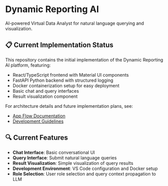 # Dynamic Reporting AI

AI-powered Virtual Data Analyst for natural language querying and visualization.

## 📋 Current Implementation Status

This repository contains the initial implementation of the Dynamic Reporting AI platform, featuring:

- React/TypeScript frontend with Material UI components
- FastAPI Python backend with structured logging
- Docker containerization setup for easy deployment
- Basic chat and query interfaces
- Result visualization component

For architecture details and future implementation plans, see:
- [App Flow Documentation](docs/APP_FLOW.md)
- [Development Guidelines](docs/DEV_GUIDELINE.md)

## 🔍 Current Features

- **Chat Interface**: Basic conversational UI
- **Query Interface**: Submit natural language queries
- **Result Visualization**: Simple visualization of query results
- **Development Environment**: VS Code configuration and Docker setup
- **Role Selection**: User role selection and query context propagation to LLM
